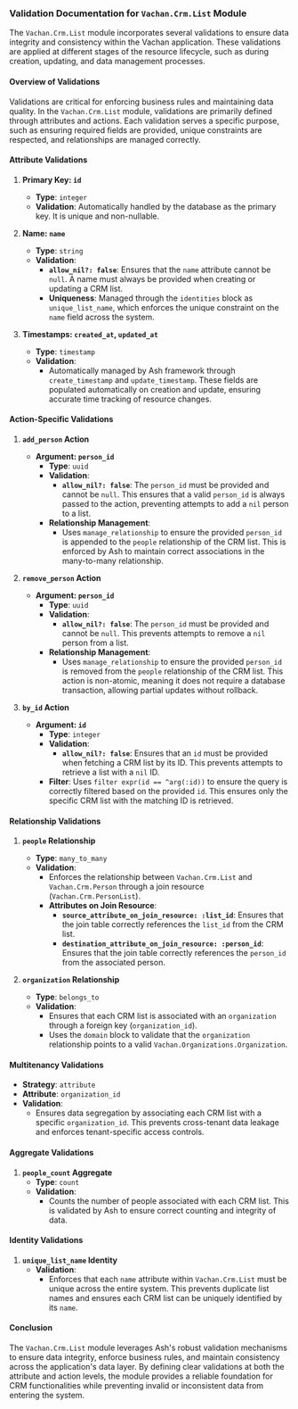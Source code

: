 ### Validation Documentation for `Vachan.Crm.List` Module

The `Vachan.Crm.List` module incorporates several validations to ensure data integrity and consistency within the Vachan application. These validations are applied at different stages of the resource lifecycle, such as during creation, updating, and data management processes.

#### Overview of Validations

Validations are critical for enforcing business rules and maintaining data quality. In the `Vachan.Crm.List` module, validations are primarily defined through attributes and actions. Each validation serves a specific purpose, such as ensuring required fields are provided, unique constraints are respected, and relationships are managed correctly.

#### Attribute Validations

1. **Primary Key: `id`**
   - **Type**: `integer`
   - **Validation**: Automatically handled by the database as the primary key. It is unique and non-nullable.

2. **Name: `name`**
   - **Type**: `string`
   - **Validation**: 
     - **`allow_nil?: false`**: Ensures that the `name` attribute cannot be `null`. A name must always be provided when creating or updating a CRM list.
     - **Uniqueness**: Managed through the `identities` block as `unique_list_name`, which enforces the unique constraint on the `name` field across the system.

3. **Timestamps: `created_at`, `updated_at`**
   - **Type**: `timestamp`
   - **Validation**: 
     - Automatically managed by Ash framework through `create_timestamp` and `update_timestamp`. These fields are populated automatically on creation and update, ensuring accurate time tracking of resource changes.

#### Action-Specific Validations

1. **`add_person` Action**
   - **Argument: `person_id`**
     - **Type**: `uuid`
     - **Validation**: 
       - **`allow_nil?: false`**: The `person_id` must be provided and cannot be `null`. This ensures that a valid `person_id` is always passed to the action, preventing attempts to add a `nil` person to a list.
     - **Relationship Management**: 
       - Uses `manage_relationship` to ensure the provided `person_id` is appended to the `people` relationship of the CRM list. This is enforced by Ash to maintain correct associations in the many-to-many relationship.

2. **`remove_person` Action**
   - **Argument: `person_id`**
     - **Type**: `uuid`
     - **Validation**: 
       - **`allow_nil?: false`**: The `person_id` must be provided and cannot be `null`. This prevents attempts to remove a `nil` person from a list.
     - **Relationship Management**: 
       - Uses `manage_relationship` to ensure the provided `person_id` is removed from the `people` relationship of the CRM list. This action is non-atomic, meaning it does not require a database transaction, allowing partial updates without rollback.

3. **`by_id` Action**
   - **Argument: `id`**
     - **Type**: `integer`
     - **Validation**: 
       - **`allow_nil?: false`**: Ensures that an `id` must be provided when fetching a CRM list by its ID. This prevents attempts to retrieve a list with a `nil` ID.
     - **Filter**: Uses `filter expr(id == ^arg(:id))` to ensure the query is correctly filtered based on the provided `id`. This ensures only the specific CRM list with the matching ID is retrieved.

#### Relationship Validations

1. **`people` Relationship**
   - **Type**: `many_to_many`
   - **Validation**:
     - Enforces the relationship between `Vachan.Crm.List` and `Vachan.Crm.Person` through a join resource (`Vachan.Crm.PersonList`).
     - **Attributes on Join Resource**:
       - **`source_attribute_on_join_resource: :list_id`**: Ensures that the join table correctly references the `list_id` from the CRM list.
       - **`destination_attribute_on_join_resource: :person_id`**: Ensures that the join table correctly references the `person_id` from the associated person.

2. **`organization` Relationship**
   - **Type**: `belongs_to`
   - **Validation**:
     - Ensures that each CRM list is associated with an `organization` through a foreign key (`organization_id`).
     - Uses the `domain` block to validate that the `organization` relationship points to a valid `Vachan.Organizations.Organization`.

#### Multitenancy Validations

- **Strategy**: `attribute`
- **Attribute**: `organization_id`
- **Validation**:
  - Ensures data segregation by associating each CRM list with a specific `organization_id`. This prevents cross-tenant data leakage and enforces tenant-specific access controls.

#### Aggregate Validations

1. **`people_count` Aggregate**
   - **Type**: `count`
   - **Validation**:
     - Counts the number of people associated with each CRM list. This is validated by Ash to ensure correct counting and integrity of data.

#### Identity Validations

1. **`unique_list_name` Identity**
   - **Validation**:
     - Enforces that each `name` attribute within `Vachan.Crm.List` must be unique across the entire system. This prevents duplicate list names and ensures each CRM list can be uniquely identified by its `name`.

#### Conclusion

The `Vachan.Crm.List` module leverages Ash's robust validation mechanisms to ensure data integrity, enforce business rules, and maintain consistency across the application's data layer. By defining clear validations at both the attribute and action levels, the module provides a reliable foundation for CRM functionalities while preventing invalid or inconsistent data from entering the system.